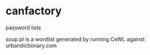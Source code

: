 # canfactory
password lists

soup.pl is a wordlist generated by running CeWL against urbandictionary.com
